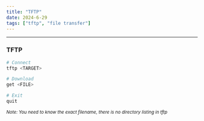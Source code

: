 ```yaml
---
title: "TFTP"
date: 2024-6-29
tags: ["tftp", "file transfer"]
---
```


---
### TFTP

<div>

```bash
# Connect
tftp <TARGET>
```

```bash
# Download
get <FILE>
```

```bash
# Exit
quit
```

</div>

<small>*Note: You need to know the exact filename, there is no directory listing in tftp*</small>